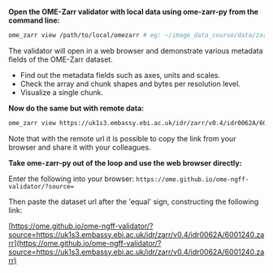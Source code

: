 **Open the OME-Zarr validator with local data using ome-zarr-py from the command line:**

```bash
ome_zarr view /path/to/local/omezarr # eg: ~/image_data_course/data/zarr/6001240.zarr
```

The validator will open in a web browser and demonstrate various metadata fields
of the OME-Zarr dataset.

* Find out the metadata fields such as axes, units and scales.
* Check the array and chunk shapes and bytes per resolution level.
* Visualize a single chunk.

**Now do the same but with remote data:**

```bash
ome_zarr view https://uk1s3.embassy.ebi.ac.uk/idr/zarr/v0.4/idr0062A/6001240.zarr
```
Note that with the remote url it is possible to copy the link from your browser and share it with 
your colleagues.

**Take ome-zarr-py out of the loop and use the web browser directly:**

Enter the following into your browser: `https://ome.github.io/ome-ngff-validator/?source=`

Then paste the dataset url after the 'equal' sign, constructing the following link: 

[https://ome.github.io/ome-ngff-validator/?source=https://uk1s3.embassy.ebi.ac.uk/idr/zarr/v0.4/idr0062A/6001240.zarr](https://ome.github.io/ome-ngff-validator/?source=https://uk1s3.embassy.ebi.ac.uk/idr/zarr/v0.4/idr0062A/6001240.zarr) 



